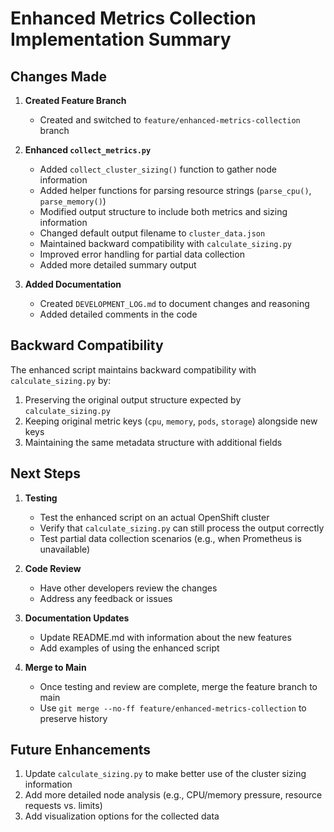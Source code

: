 # Enhanced Metrics Collection Implementation Summary

## Changes Made

1. **Created Feature Branch**
   - Created and switched to `feature/enhanced-metrics-collection` branch

2. **Enhanced `collect_metrics.py`**
   - Added `collect_cluster_sizing()` function to gather node information
   - Added helper functions for parsing resource strings (`parse_cpu()`, `parse_memory()`)
   - Modified output structure to include both metrics and sizing information
   - Changed default output filename to `cluster_data.json`
   - Maintained backward compatibility with `calculate_sizing.py`
   - Improved error handling for partial data collection
   - Added more detailed summary output

3. **Added Documentation**
   - Created `DEVELOPMENT_LOG.md` to document changes and reasoning
   - Added detailed comments in the code

## Backward Compatibility

The enhanced script maintains backward compatibility with `calculate_sizing.py` by:

1. Preserving the original output structure expected by `calculate_sizing.py`
2. Keeping original metric keys (`cpu`, `memory`, `pods`, `storage`) alongside new keys
3. Maintaining the same metadata structure with additional fields

## Next Steps

1. **Testing**
   - Test the enhanced script on an actual OpenShift cluster
   - Verify that `calculate_sizing.py` can still process the output correctly
   - Test partial data collection scenarios (e.g., when Prometheus is unavailable)

2. **Code Review**
   - Have other developers review the changes
   - Address any feedback or issues

3. **Documentation Updates**
   - Update README.md with information about the new features
   - Add examples of using the enhanced script

4. **Merge to Main**
   - Once testing and review are complete, merge the feature branch to main
   - Use `git merge --no-ff feature/enhanced-metrics-collection` to preserve history

## Future Enhancements

1. Update `calculate_sizing.py` to make better use of the cluster sizing information
2. Add more detailed node analysis (e.g., CPU/memory pressure, resource requests vs. limits)
3. Add visualization options for the collected data
